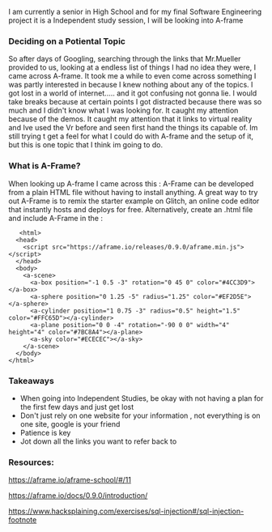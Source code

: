 <p> I am currently a senior in High School and for my 
final Software Engineering project it is a Independent study session, 
I will be looking into A-frame

</p>

### <strong>Deciding on a Potiental Topic</strong>

<p>So after days of Googling, searching through the links that Mr.Mueller provided to us, 
 looking at a endless list of things I had no idea they were, I came across A-frame. It took me a while to even come across something I was partly interested in because I knew nothing about any of 
 the topics. I got lost in a world of internet..... and it got confusing not gonna lie. I would take breaks because at certain points I got distracted because there was so much and I didn't know what I was looking for.
 It caught my attention because of the demos. It caught my attention that it links to virtual reality 
 and Ive used the Vr before and seen first hand the things its capable of. Im still trying t get a feel for what 
 I could do with A-frame and the setup of it, but this is one topic that I think im going to do.
 </p>

### <strong>What is A-Frame?</strong>

<p>When looking up A-frame I came across this :
A-Frame can be developed from a plain HTML file without having to install anything.
A great way to try out A-Frame is to remix the starter example on Glitch, an online code editor that instantly hosts and deploys for free. 
Alternatively, create an .html file and include A-Frame in the <head>:

```
   <html>
  <head>
    <script src="https://aframe.io/releases/0.9.0/aframe.min.js"></script>
  </head>
  <body>
    <a-scene>
      <a-box position="-1 0.5 -3" rotation="0 45 0" color="#4CC3D9"></a-box>
      <a-sphere position="0 1.25 -5" radius="1.25" color="#EF2D5E"></a-sphere>
      <a-cylinder position="1 0.75 -3" radius="0.5" height="1.5" color="#FFC65D"></a-cylinder>
      <a-plane position="0 0 -4" rotation="-90 0 0" width="4" height="4" color="#7BC8A4"></a-plane>
      <a-sky color="#ECECEC"></a-sky>
    </a-scene>
  </body>
</html>

```

 


### <strong>Takeaways</strong>
<ul>
    <li>When going into Independent Studies, be okay with not having a plan for the first few days and just get lost</li>
    <li> Don't just rely on one website for your information , not everything is on one site, google is your friend</li>
    <li>Patience is key</li>
    <li> Jot down all the links you want to refer back to </li>
</ul>
<p>

### <strong>Resources:</strong>

https://aframe.io/aframe-school/#/11 

https://aframe.io/docs/0.9.0/introduction/

https://www.hacksplaining.com/exercises/sql-injection#/sql-injection-footnote

</p>
